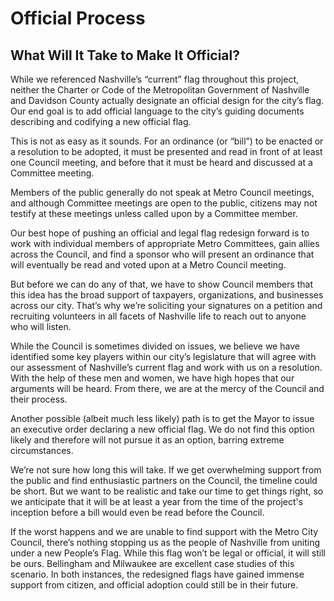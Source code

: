 # Official Process

## What Will It Take to Make It Official?
While we referenced Nashville’s “current” flag throughout this project, neither the Charter or Code of the Metropolitan Government of Nashville and Davidson County actually designate an official design for the city’s flag. Our end goal is to add official language to the city’s guiding documents describing and codifying a new official flag.

This is not as easy as it sounds. For an ordinance (or “bill”) to be enacted or a resolution to be adopted, it must be presented and read in front of at least one Council meeting, and before that it must be heard and discussed at a Committee meeting.

Members of the public generally do not speak at Metro Council meetings, and although Committee meetings are open to the public, citizens may not testify at these meetings unless called upon by a Committee member.

Our best hope of pushing an official and legal flag redesign forward is to work with individual members of appropriate Metro Committees, gain allies across the Council, and find a sponsor who will present an ordinance that will eventually be read and voted upon at a Metro Council meeting.

But before we can do any of that, we have to show Council members that this idea has the broad support of taxpayers, organizations, and businesses across our city. That’s why we’re soliciting your signatures on a petition and recruiting volunteers in all facets of Nashville life to reach out to anyone who will listen.

While the Council is sometimes divided on issues, we believe we have identified some key players within our city’s legislature that will agree with our assessment of Nashville’s current flag and work with us on a resolution. With the help of these men and women, we have high hopes that our arguments will be heard. From there, we are at the mercy of the Council and their process.

Another possible (albeit much less likely) path is to get the Mayor to issue an executive order declaring a new official flag. We do not find this option likely and therefore will not pursue it as an option, barring extreme circumstances.

We’re not sure how long this will take. If we get overwhelming support from the public and find enthusiastic partners on the Council, the timeline could be short. But we want to be realistic and take our time to get things right, so we anticipate that it will be at least a year from the time of the project's inception before a bill would even be read before the Council.

If the worst happens and we are unable to find support with the Metro City Council, there’s nothing stopping us as the people of Nashville from uniting under a new People’s Flag. While this flag won’t be legal or official, it will still be ours. Bellingham and Milwaukee are excellent case studies of this scenario. In both instances, the redesigned flags have gained immense support from citizen, and official adoption could still be in their future.
